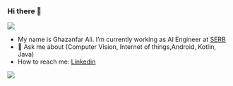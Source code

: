 ### Hi there 👋
![](https://komarev.com/ghpvc/?username=Ghazanfar373)


- My name is Ghazanfar Ali. I’m currently working as AI Engineer at [SERB](https://serb.sa)
- 💬 Ask me about (Computer Vision, Internet of things,Android, Kotlin, Java)
- How to reach me: [Linkedin](https://www.linkedin.com/in/alighazanfar/)










![](https://hit.yhype.me/github/profile?user_id=13488900)

